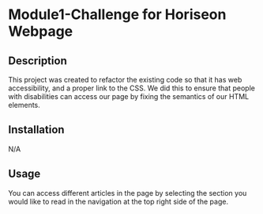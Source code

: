 # Module1-Challenge for Horiseon Webpage
## Description 
This project was created to refactor the existing code so that it has web accessibility, and a proper link to the CSS. We did this to ensure that people with disabilities can access our page by fixing the semantics of our HTML elements.

## Installation
N/A

## Usage
You can access different articles in the page by selecting the section you would like to read in the navigation at the top right side of the page. 